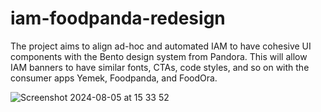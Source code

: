 # iam-foodpanda-redesign
The project aims to align ad-hoc and automated IAM to have cohesive UI components with the Bento design system from Pandora. This will allow IAM banners to have similar fonts, CTAs, code styles, and so on with the consumer apps Yemek, Foodpanda, and FoodOra.

![Screenshot 2024-08-05 at 15 33 52](https://github.com/user-attachments/assets/045bd3c9-8413-4f55-b214-cda27d0f8820)
